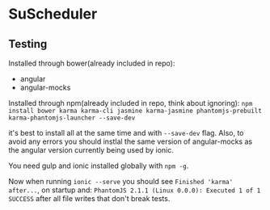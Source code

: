 # SuScheduler

## Testing

Installed through bower(already included in repo):
* angular
* angular-mocks

Installed through npm(already included in repo, think about ignoring):
`npm install bower karma karma-cli jasmine karma-jasmine phantomjs-prebuilt karma-phantomjs-launcher --save-dev`

it's best to install all at the same time and with `--save-dev` flag. Also, to
avoid any errors you should instlal the same version of angular-mocks as the
angular version currently being used by ionic.

You need gulp and ionic installed globally with `npm -g`.

Now when running `ionic --serve` you should see `Finished 'karma' after...`,
on startup and: `PhantomJS 2.1.1 (Linux 0.0.0): Executed 1 of 1 SUCCESS` after
all file writes that don't break tests.
